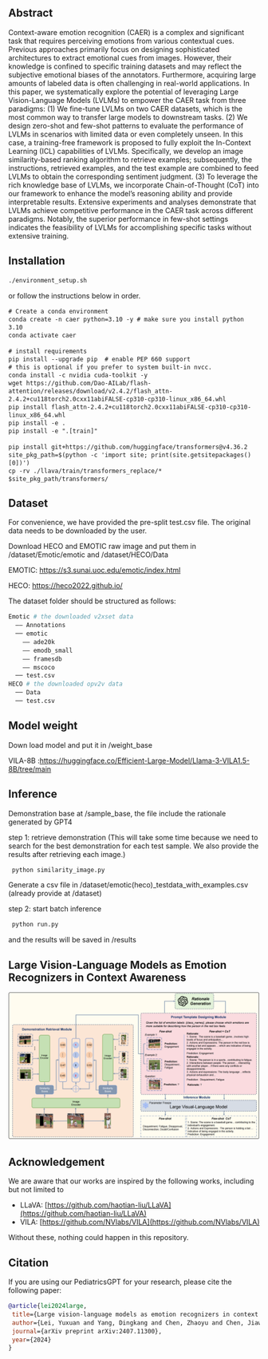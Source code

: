## Abstract
Context-aware emotion recognition (CAER) is a complex and significant task that requires perceiving emotions from various contextual cues. Previous approaches primarily focus on designing sophisticated architectures to extract emotional cues from images. However, their knowledge is confined to specific training datasets and may reflect the subjective emotional biases of the annotators. Furthermore, acquiring large amounts of labeled data is often challenging in real-world applications. In this paper, we systematically explore the potential of leveraging Large Vision-Language Models (LVLMs) to empower the CAER task from three paradigms: (1) We fine-tune LVLMs on two CAER datasets, which is the most common way to transfer large models to downstream tasks. (2) We design zero-shot and few-shot patterns to evaluate the performance of LVLMs in scenarios with limited data or even completely unseen. In this case, a training-free framework is proposed to fully exploit the In-Context Learning (ICL) capabilities of LVLMs. Specifically, we develop an image similarity-based ranking algorithm to retrieve examples; subsequently, the instructions, retrieved examples, and the test example are combined to feed LVLMs to obtain the corresponding sentiment judgment. (3) To leverage the rich knowledge base of LVLMs, we incorporate Chain-of-Thought (CoT) into our framework to enhance the model’s reasoning ability and provide interpretable results. Extensive experiments and analyses demonstrate that LVLMs achieve competitive performance in the CAER task across different paradigms. Notably, the superior performance in few-shot settings indicates the feasibility of LVLMs for accomplishing specific tasks without extensive training.

## Installation

```bash
./environment_setup.sh
```

or follow the instructions below in order.

```
# Create a conda environment
conda create -n caer python=3.10 -y # make sure you install python 3.10
conda activate caer

# install requirements
pip install --upgrade pip  # enable PEP 660 support
# this is optional if you prefer to system built-in nvcc.
conda install -c nvidia cuda-toolkit -y
wget https://github.com/Dao-AILab/flash-attention/releases/download/v2.4.2/flash_attn-2.4.2+cu118torch2.0cxx11abiFALSE-cp310-cp310-linux_x86_64.whl
pip install flash_attn-2.4.2+cu118torch2.0cxx11abiFALSE-cp310-cp310-linux_x86_64.whl
pip install -e .
pip install -e ".[train]"

pip install git+https://github.com/huggingface/transformers@v4.36.2
site_pkg_path=$(python -c 'import site; print(site.getsitepackages()[0])')
cp -rv ./llava/train/transformers_replace/* $site_pkg_path/transformers/
```

## Dataset
For convenience, we have provided the pre-split test.csv file. The original data needs to be downloaded by the user.

Download HECO and EMOTIC raw image and put them in /dataset/Emotic/emotic and /dataset/HECO/Data

EMOTIC: https://s3.sunai.uoc.edu/emotic/index.html

HECO: https://heco2022.github.io/

The dataset folder should be structured as follows:
```sh
Emotic # the downloaded v2xset data
  —— Annotations
  ── emotic
    —— ade20k
    —— emodb_small
    —— framesdb
    —— mscoco
  ── test.csv
HECO # the downloaded opv2v data
  ── Data
  ── test.csv
```

## Model weight
Down load model and put it in /weight_base

VILA-8B :https://huggingface.co/Efficient-Large-Model/Llama-3-VILA1.5-8B/tree/main

## Inference

Demonstration base at /sample_base, the file include the rationale generated by GPT4


step 1: retrieve demonstration (This will take some time because we need to search for the best demonstration for each test sample. We also provide the results after retrieving each image.)
```sh
 python similarity_image.py 
```
Generate a csv file in /dataset/emotic(heco)_testdata_with_examples.csv (already provide at /dataset)

step 2: start batch inference
```sh
 python run.py
 ```
and the results will be saved in /results

## Large Vision-Language Models as Emotion Recognizers in Context Awareness
![teaser](img/main_pic_00.png)


## Acknowledgement
We are aware that our works are inspired by the following works, including but not limited to
* LLaVA: [https://github.com/haotian-liu/LLaVA](https://github.com/haotian-liu/LLaVA)
* VILA: [https://github.com/NVlabs/VILA](https://github.com/NVlabs/VILA)

Without these, nothing could happen in this repository.

 ## Citation
If you are using our PediatricsGPT for your research, please cite the following paper:
 ```bibtex
@article{lei2024large,
  title={Large vision-language models as emotion recognizers in context awareness},
  author={Lei, Yuxuan and Yang, Dingkang and Chen, Zhaoyu and Chen, Jiawei and Zhai, Peng and Zhang, Lihua},
  journal={arXiv preprint arXiv:2407.11300},
  year={2024}
}